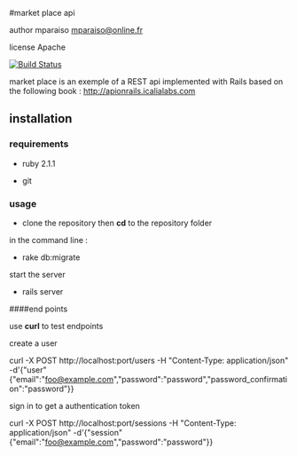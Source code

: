 #market place api

author mparaiso <mparaiso@online.fr>

license Apache

[![Build Status](https://travis-ci.org/mediactiv/marketplace-api-ruby-rails.svg?branch=5-Authenticating-users)](https://travis-ci.org/mediactiv/marketplace-api-ruby-rails)

market place is an exemple of a REST api implemented with Rails based on the following book : http://apionrails.icalialabs.com

## installation 

### requirements

- ruby 2.1.1

- git

### usage

- clone the repository then **cd** to the repository folder

in the command line :

- rake db:migrate

start the server 

- rails server 

####end points

use **curl** to test endpoints

create a user

curl -X POST http://localhost:port/users -H "Content-Type: application/json" -d'{"user"{"email":"foo@example.com","password":"password","password_confirmation":"password"}}

sign in to get a authentication token

curl -X POST http://localhost:port/sessions -H "Content-Type: application/json" -d'{"session"{"email":"foo@example.com","password":"password"}}





